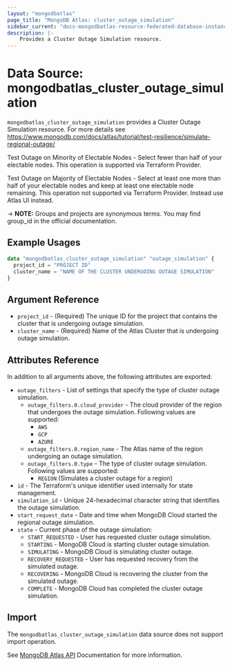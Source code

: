 ```yaml
---
layout: "mongodbatlas"
page_title: "MongoDB Atlas: cluster_outage_simulation"
sidebar_current: "docs-mongodbatlas-resource-federated-database-instance"
description: |-
    Provides a Cluster Outage Simulation resource.
---
```


# Data Source: mongodbatlas_cluster_outage_simulation

`mongodbatlas_cluster_outage_simulation` provides a Cluster Outage Simulation resource. For more details see https://www.mongodb.com/docs/atlas/tutorial/test-resilience/simulate-regional-outage/

Test Outage on Minority of Electable Nodes - Select fewer than half of your electable nodes. This operation is supported via Terraform Provider. 

Test Outage on Majority of Electable Nodes - Select at least one more than half of your electable nodes and keep at least one electable node remaining. This operation not supported via Terraform Provider. Instead use Atlas UI instead. 


-> **NOTE:** Groups and projects are synonymous terms. You may find group_id in the official documentation.

## Example Usages


```terraform
data "mongodbatlas_cluster_outage_simulation" "outage_simulation" {
  project_id = "PROJECT ID"
  cluster_name = "NAME OF THE CLUSTER UNDERGOING OUTAGE SIMULATION"
}
```

## Argument Reference

* `project_id` - (Required) The unique ID for the project that contains the cluster that is undergoing outage simulation.
* `cluster_name` - (Required) Name of the Atlas Cluster that is undergoing outage simulation.

## Attributes Reference

In addition to all arguments above, the following attributes are exported:

* `outage_filters` - List of settings that specify the type of cluster outage simulation.
  * `outage_filters.0.cloud_provider` - The cloud provider of the region that undergoes the outage simulation. Following values are supported:
    * `AWS`
    * `GCP`
    * `AZURE`
  * `outage_filters.0.region_name` - The Atlas name of the region undergoing an outage simulation.
  * `outage_filters.0.type` - The type of cluster outage simulation. Following values are supported:
    * `REGION` (Simulates a cluster outage for a region)
* `id` - The Terraform's unique identifier used internally for state management.
* `simulation_id` - Unique 24-hexadecimal character string that identifies the outage simulation.
* `start_request_date` - Date and time when MongoDB Cloud started the regional outage simulation.
* `state` - Current phase of the outage simulation:
  * `START_REQUESTED` - User has requested cluster outage simulation.
  * `STARTING` - MongoDB Cloud is starting cluster outage simulation.
  * `SIMULATING` - MongoDB Cloud is simulating cluster outage.
  * `RECOVERY_REQUESTED` - User has requested recovery from the simulated outage.
  * `RECOVERING` - MongoDB Cloud is recovering the cluster from the simulated outage.
  * `COMPLETE` - MongoDB Cloud has completed the cluster outage simulation.

## Import

The `mongodbatlas_cluster_outage_simulation` data source does not support import operation.

See [MongoDB Atlas API](https://www.mongodb.com/docs/atlas/reference/api-resources-spec/#tag/Cluster-Outage-Simulation) Documentation for more information.
